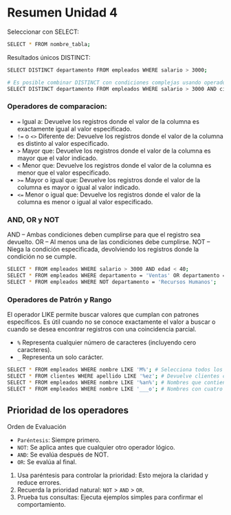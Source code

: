 # Resumen Unidad 4

Seleccionar con SELECT:
```bash
SELECT * FROM nombre_tabla;
```

Resultados únicos DISTINCT:
```bash
SELECT DISTINCT departamento FROM empleados WHERE salario > 3000;

# Es posible combinar DISTINCT con condiciones complejas usando operadores lógicos como AND, OR y NOT.
SELECT DISTINCT departamento FROM empleados WHERE salario > 3000 AND ciudad = 'Madrid';
```

### Operadores de comparacion:
- `=` Igual a: Devuelve los registros donde el valor de la columna es exactamente igual al valor especificado.
- `!=` o `<>`  Diferente de: Devuelve los registros donde el valor de la columna es distinto al valor especificado.
- `>`  Mayor que: Devuelve los registros donde el valor de la columna es mayor que el valor indicado.
- `<`  Menor que: Devuelve los registros donde el valor de la columna es menor que el valor especificado.
- `>=`  Mayor o igual que: Devuelve los registros donde el valor de la columna es mayor o igual al valor indicado.
- `<=`  Menor o igual que: Devuelve los registros donde el valor de la columna es menor o igual al valor especificado.

### AND, OR y NOT
AND – Ambas condiciones deben cumplirse para que el registro sea devuelto.
OR – Al menos una de las condiciones debe cumplirse.
NOT – Niega la condición especificada, devolviendo los registros donde la condición no se cumple.
```bash
SELECT * FROM empleados WHERE salario > 3000 AND edad < 40;
SELECT * FROM empleados WHERE departamento = 'Ventas' OR departamento = 'Marketing';
SELECT * FROM empleados WHERE NOT departamento = 'Recursos Humanos';
```

### Operadores de Patrón y Rango
El operador LIKE permite buscar valores que cumplan con patrones específicos. Es útil cuando no se conoce exactamente el valor a buscar o cuando se desea encontrar registros con una coincidencia parcial.

- `%` Representa cualquier número de caracteres (incluyendo cero caracteres).
- `_` Representa un solo carácter.

```bash
SELECT * FROM empleados WHERE nombre LIKE 'M%'; # Selecciona todos los empleados cuyos nombres comienzan con la letra 'M'.
SELECT * FROM clientes WHERE apellido LIKE '%ez'; # Devuelve clientes con apellidos que terminan en 'ez', como 'López' o 'Gómez'.
SELECT * FROM empleados WHERE nombre LIKE '%an%'; # Nombres que contienen 'an' en cualquier posición.
SELECT * FROM empleados WHERE nombre LIKE '___o'; # Nombres con cuatro letras y que terminan en 'o'.
```

## Prioridad de los operadores
Orden de Evaluación
- `Paréntesis`: Siempre primero.
- `NOT`: Se aplica antes que cualquier otro operador lógico.
- `AND`: Se evalúa después de NOT.
- `OR`: Se evalúa al final.

1. Usa paréntesis para controlar la prioridad: Esto mejora la claridad y reduce errores.
2. Recuerda la prioridad natural: `NOT` > `AND` > `OR`.
3. Prueba tus consultas: Ejecuta ejemplos simples para confirmar el comportamiento.